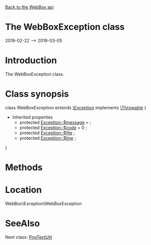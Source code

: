 [Back to the WebBox api](https://github.com/lingtalfi/WebBox/blob/master/doc/api/WebBox.md)



The WebBoxException class
================
2019-02-22 --> 2019-03-05






Introduction
============

The WebBoxException class.



Class synopsis
==============


class <span class="pl-k">WebBoxException</span> extends [\Exception](http://php.net/manual/en/class.exception.php) implements [\Throwable](http://php.net/manual/en/class.throwable.php) {

- Inherited properties
    - protected  [Exception::$message](#property-message) =  ;
    - protected  [Exception::$code](#property-code) = 0 ;
    - protected  [Exception::$file](#property-file) ;
    - protected  [Exception::$line](#property-line) ;

}






Methods
==============






Location
=============
WebBox\Exception\WebBoxException


SeeAlso
==============
Next class: [PngTextUtil](https://github.com/lingtalfi/WebBox/blob/master/doc/api/WebBox/Image/PngTextUtil.md)<br>

